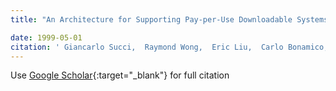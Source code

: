 ```yaml
---
title: "An Architecture for Supporting Pay-per-Use Downloadable Systems Based on Java 2 and JavaSpaces"

date: 1999-05-01
citation: ' Giancarlo Succi,  Raymond Wong,  Eric Liu,  Carlo Bonamico,  Tullio Vernazza, &quot;An Architecture for Supporting Pay-per-Use Downloadable Systems Based on Java 2 and JavaSpaces.&quot;, 1999.'
---
```

Use [Google Scholar](https://scholar.google.com/scholar?q=An+Architecture+for+Supporting+Pay+per+Use+Downloadable+Systems+Based+on+Java+2+and+JavaSpaces){:target="_blank"} for full citation
